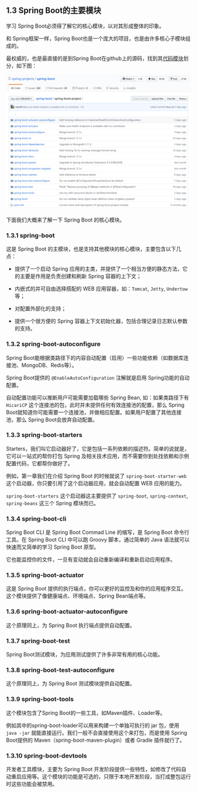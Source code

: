 ## 1.3 Spring Boot的主要模块

学习 Spring Boot必须得了解它的核心模块，以对其形成整体的印象。

和 Spring框架一样，Spring Boot也是一个庞大的项目，也是由许多核心子模块组成的。 

最权威的，也是最直接的是到Spring Boot在github上的源码，找到其[代码模块](https://github.com/spring-projects/spring-boot/tree/master/spring-boot-project)划分，如下图：

![image-20191109110901277](images/image-20191109110901277.png)

下面我们大概来了解一下 Spring Boot 的核心模块。

### 1.3.1 spring-boot

这是 Spring Boot 的主模块，也是支持其他模块的核心模块，主要包含以下几点：

- 提供了一个启动 Spring 应用的主类，并提供了一个相当方便的静态方法，它的主要是作用是负责创建和刷新 Spring 容器的上下文；

- 内嵌式的并可自由选择搭配的 WEB 应用容器，如：`Tomcat`, `Jetty`, `Undertow`等；

- 对配置外部化的支持；

- 提供一个很方便的 Spring 容器上下文初始化器，包括合理记录日志默认参数的支持。

### 1.3.2 spring-boot-autoconfigure

Spring Boot能根据类路径下的内容自动配置（启用）一些功能依赖（如数据库连接池、MongoDB、Redis等）。

Spring Boot提供的 `@EnableAutoConfiguration` 注解就是启用 Spring功能的自动配置。

自动配置功能可以推断用户可能需要加载哪些 Spring Bean, 如：如果类路径下有 `HicariCP` 这个连接池的包，此时并未提供任何有效连接池的配置，那么 Spring Boot就知道你可能需要一个连接池，并做相应配置。如果用户配置了其他连接池，那么 Spring Boot会放弃自动配置。

### 1.3.3 spring-boot-starters

Starters，我们叫它启动器好了，它是包括一系列依赖的描述符。简单的说就是，它可以一站式的帮你打包 Spring 及相关技术应用，而不需要你到处找依赖和示例配置代码，它都帮你做好了。

例如，第一章我们在介绍 Spring Boot 的时候就说了 `spring-boot-starter-web` 这个启动器，你只要引用了这个启动器应用，就会自动配置 WEB 应用的能力。

`spring-boot-starters` 这个启动器这主要提供了 `spring-boot`, `spring-context`, `spring-beans` 这三个 Spring 模块而已。

### 1.3.4 spring-boot-cli

Spring Boot CLI 是 Spring Boot Commad Line 的缩写，是 Spring Boot 命令行工具。在 Spring Boot CLI 中可以跑 Groovy 脚本，通过简单的 Java 语法就可以快速而又简单的学习 Spring Boot 原型。

它也能监控你的文件，一旦有变动就会自动重新编译和重新启动应用程序。

### 1.3.5 spring-boot-actuator

这是 Spring Boot 提供的执行端点，你可以更好的监控及和你的应用程序交互。这个模块提供了像健康端点、环境端点、Spring Bean端点等。

### 1.3.6 spring-boot-actuator-autoconfigure

这个原理同上，为 Spring Boot 执行端点提供自动配置。

### 1.3.7 spring-boot-test

Spring Boot测试模块，为应用测试提供了许多非常有用的核心功能。

### 1.3.8 spring-boot-test-autoconfigure

这个原理同上，为 Spring Boot 测试模块提供自动配置。

### 1.3.9 spring-boot-tools

这个模块包含了Spring Boot的一些工具，如Maven插件、Loader等。

例如其中的spring-boot-loader可以用来构建一个单独可执行的 jar 包，使用 `java -jar` 就能直接运行。我们一般不会直接使用这个来打包，而是使用 Spring Boot提供的 Maven（spring-boot-maven-plugin）或者 Gradle 插件就行了。

### 1.3.10 spring-boot-devtools

开发者工具模块，主要为 Spring Boot 开发阶段提供一些特性，如修改了代码自动重启应用等。这个模块的功能是可选的，只限于本地开发阶段，当打成整包运行时这些功能会被禁用。
